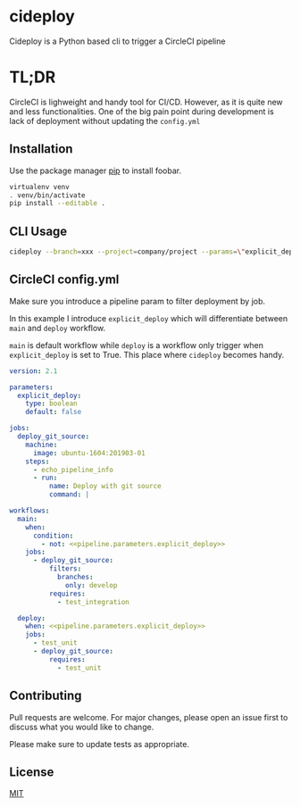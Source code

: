 # cideploy

Cideploy is a Python based cli to trigger a CircleCI pipeline

# TL;DR

CircleCI is lighweight and handy tool for CI/CD. However, as it is quite new and less functionalities.
One of the big pain point during development is lack of deployment without updating the `config.yml`

## Installation

Use the package manager [pip](https://pip.pypa.io/en/stable/) to install foobar.

```bash
virtualenv venv
. venv/bin/activate
pip install --editable .
```

## CLI Usage

```bash
cideploy --branch=xxx --project=company/project --params=\"explicit_deploy\":true
```

## CircleCI config.yml

Make sure you introduce a pipeline param to filter deployment by job.

In this example I introduce `explicit_deploy` which will differentiate between `main` and `deploy` workflow.

`main` is default workflow while `deploy` is a workflow only trigger when `explicit_deploy` is set to True. This place where `cideploy` becomes handy.

```yaml
version: 2.1

parameters:
  explicit_deploy:
    type: boolean
    default: false

jobs:
  deploy_git_source:
    machine:
      image: ubuntu-1604:201903-01
    steps:
      - echo_pipeline_info
      - run:
          name: Deploy with git source
          command: |

workflows:
  main:
    when:
      condition:
        - not: <<pipeline.parameters.explicit_deploy>>
    jobs:
      - deploy_git_source:
          filters:
            branches:
              only: develop
          requires:
            - test_integration

  deploy:
    when: <<pipeline.parameters.explicit_deploy>>
    jobs:
      - test_unit
      - deploy_git_source:
          requires:
            - test_unit
```


## Contributing
Pull requests are welcome. For major changes, please open an issue first to discuss what you would like to change.

Please make sure to update tests as appropriate.

## License
[MIT](https://choosealicense.com/licenses/mit/)